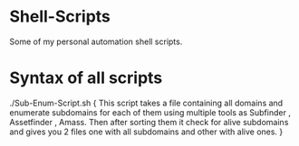 # Shell-Scripts
Some of my personal automation shell scripts.

# Syntax of all scripts
./Sub-Enum-Script.sh <filename containing all domains>
 { This script takes a file containing all domains and enumerate subdomains for each of them using multiple tools as Subfinder , Assetfinder , Amass. Then after sorting them it check for alive subdomains and gives you 2 files one with all subdomains and other with alive ones. } 
